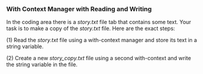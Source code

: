 ### With Context Manager with Reading and Writing
In the coding area there is a *story.txt* file tab that contains some text. Your task is to make a copy of the *story.txt* file. Here are the exact steps:

(1) Read the *story.txt* file using a with-context manager and store its text in a string variable.

(2) Create a new *story_copy.txt* file using a second with-context and write the string variable in the file.